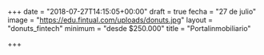 +++
date = "2018-07-27T14:15:05+00:00"
draft = true
fecha = "27 de julio"
image = "https://edu.fintual.com/uploads/donuts.jpg"
layout = "donuts_fintech"
minimum = "desde $250.000"
title = "Portalinmobiliario"

+++
